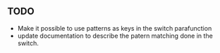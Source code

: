 TODO
----
- Make it possible to use patterns as keys in the switch parafunction
- update documentation to describe the patern matching done in the switch.
